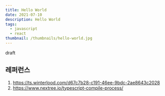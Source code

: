 ```yaml
---
title: Hello World
date: 2021-07-10
description: Hello World
tags:
  - javascript
  - react
thumbnail: /thumbnails/hello-world.jpg
---
```

draft

## 레퍼런스
1. https://ts.winterlood.com/d67c7b28-c191-46ee-9bdc-2ae8643c2028
2. https://www.nextree.io/typescript-compile-process/